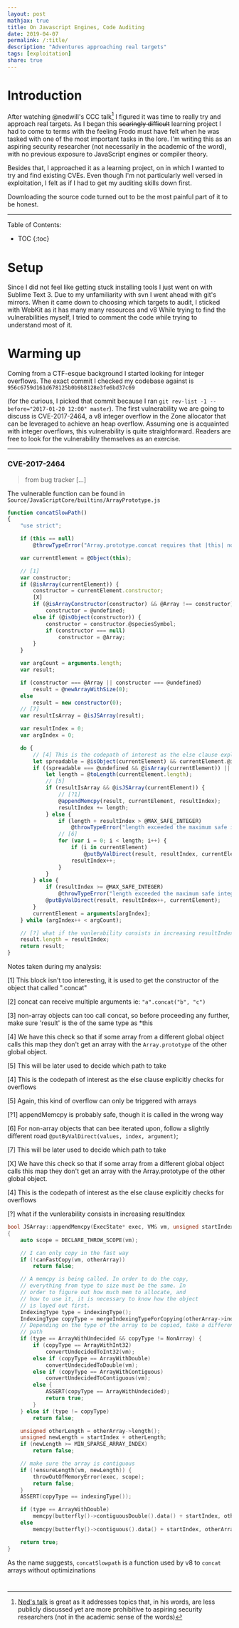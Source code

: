 ```yaml
---
layout: post
mathjax: true
title: On Javascript Engines, Code Auditing
date: 2019-04-07
permalink: /:title/
description: "Adventures approaching real targets"
tags: [exploitation]
share: true
---
```


# Introduction

After watching @nedwill's CCC talk[^1] I figured it was time to really try
and approach real targets. As I began this ~~scaringly difficult~~ learning
project I had to come to terms with the feeling Frodo must have felt when
he was tasked with one of the most important tasks in the lore.
I'm writing this as an aspiring security researcher (not necessarily in the
academic <accezzione> of the word), with no previous exposure to JavaScript
engines or compiler theory.



Besides that, I approached it as a learning project, on in which I wanted
to try and find existing CVEs. Even though I'm not particularly well versed
in exploitation, I felt as if I had to get my auditing skills down first.

Downloading the source code turned out to be
the most painful part of it to be honest.

---
Table of Contents:
* TOC
{:toc}

# Setup

Since I did not feel like getting stuck installing tools I just went on with Sublime Text 3.
Due to my unfamiliarity with svn I went ahead with git's mirrors. When it came down to
choosing which targets to audit, I sticked with WebKit as it has many many resources and v8
While trying to find the vulnerabilities myself, I tried to comment the code while trying
to understand most of it.

# Warming up

Coming from a CTF-esque background I started looking for integer overflows.
The exact commit I checked my codebase against is `956c6759d161d678125b0b9b8128e3fe6bd37c69`
<!-- change this phrase as it is very bad -->
(for the curious, I picked that commit because I ran `git rev-list -1 --before="2017-01-20 12:00" master`).
The first vulnerability we are going to discuss is CVE-2017-2464, a v8 integer overflow in the Zone allocator
that can be leveraged to achieve an heap overflow. Assuming one is acquainted with integer overflows, this
vulnerability is quite straighforward. Readers are free to look for the vulnerability themselves as an exercise.

---

### CVE-2017-2464

> from bug tracker [...]


The vulnerable function can be found in `Source/JavaScriptCore/builtins/ArrayPrototype.js`

```javascript
function concatSlowPath()
{
    "use strict";

    if (this == null)
        @throwTypeError("Array.prototype.concat requires that |this| not be null or undefined");

    var currentElement = @Object(this);

    // [1]
    var constructor;
    if (@isArray(currentElement)) {
        constructor = currentElement.constructor;
        [X]
        if (@isArrayConstructor(constructor) && @Array !== constructor)
            constructor = @undefined;
        else if (@isObject(constructor)) {
            constructor = constructor.@speciesSymbol;
            if (constructor === null)
                constructor = @Array;
        }
    }

    var argCount = arguments.length;
    var result;

    if (constructor === @Array || constructor === @undefined)
        result = @newArrayWithSize(0);
    else
        result = new constructor(0);
    // [7]
    var resultIsArray = @isJSArray(result);

    var resultIndex = 0;
    var argIndex = 0;

    do {
        // [4] This is the codepath of interest as the else clause explicitly checks for overflows
        let spreadable = @isObject(currentElement) && currentElement.@isConcatSpreadableSymbol;
        if ((spreadable === @undefined && @isArray(currentElement)) || spreadable) {
            let length = @toLength(currentElement.length);
            // [5]
            if (resultIsArray && @isJSArray(currentElement)) {
                // [?1]
                @appendMemcpy(result, currentElement, resultIndex);
                resultIndex += length;
            } else {
                if (length + resultIndex > @MAX_SAFE_INTEGER)
                    @throwTypeError("length exceeded the maximum safe integer");
                // [6]
                for (var i = 0; i < length; i++) {
                    if (i in currentElement)
                        @putByValDirect(result, resultIndex, currentElement[i]);
                    resultIndex++;
                }
            }
        } else {
            if (resultIndex >= @MAX_SAFE_INTEGER)
                @throwTypeError("length exceeded the maximum safe integer");
            @putByValDirect(result, resultIndex++, currentElement);
        }
        currentElement = arguments[argIndex];
    } while (argIndex++ < argCount);

    // [?] what if the vunlerability consists in increasing resultIndex
    result.length = resultIndex;
    return result;
}

```

Notes taken during my analysis:

[1] This block isn't too interesting, it is used to get the constructor
of the object that called ".concat"

[2] concat can receive multiple arguments
ie: `"a".concat("b", "c")`

[3] non-array objects can too call concat, so before
    proceeding any further, make sure 'result' is the
    of the same type as *this

[4] We have this check so that if some array from a different global object
    calls this map they don't get an array with the `Array.prototype` of the
    other global object.

[5] This will be later used to decide which path to take

[4] This is the codepath of interest as the else clause explicitly checks for overflows

[5] Again, this kind of overflow can only be triggered with arrays

[?1] appendMemcpy is probably safe, though it is called in the
     wrong way

[6]  For non-array objects that can bee iterated upon, follow a slightly different road
     `@putByValDirect(values, index, argument)`;

[7]  This will be later used to decide which path to take

[X]  We have this check so that if some array from a different global object
     calls this map they don't get an array with the Array.prototype of the
     other global object.

[4] This is the codepath of interest as the else clause explicitly checks for overflows

[?] what if the vunlerability consists in increasing resultIndex


```cpp
bool JSArray::appendMemcpy(ExecState* exec, VM& vm, unsigned startIndex, JSC::JSArray* otherArray)
{
    auto scope = DECLARE_THROW_SCOPE(vm);

    // I can only copy in the fast way
    if (!canFastCopy(vm, otherArray))
        return false;

    // A memcpy is being called. In order to do the copy,
    // everything from type to size must be the same. In
    // order to figure out how much mem to allocate, and
    // how to use it, it is necessary to know how the object
    // is layed out first.
    IndexingType type = indexingType();
    IndexingType copyType = mergeIndexingTypeForCopying(otherArray->indexingType());
    // Depending on the type of the array to be copied, take a different
    // path
    if (type == ArrayWithUndecided && copyType != NonArray) {
        if (copyType == ArrayWithInt32)
            convertUndecidedToInt32(vm);
        else if (copyType == ArrayWithDouble)
            convertUndecidedToDouble(vm);
        else if (copyType == ArrayWithContiguous)
            convertUndecidedToContiguous(vm);
        else {
            ASSERT(copyType == ArrayWithUndecided);
            return true;
        }
    } else if (type != copyType)
        return false;

    unsigned otherLength = otherArray->length();
    unsigned newLength = startIndex + otherLength;
    if (newLength >= MIN_SPARSE_ARRAY_INDEX)
        return false;

    // make sure the array is contiguous
    if (!ensureLength(vm, newLength)) {
        throwOutOfMemoryError(exec, scope);
        return false;
    }
    ASSERT(copyType == indexingType());

    if (type == ArrayWithDouble)
        memcpy(butterfly()->contiguousDouble().data() + startIndex, otherArray->butterfly()->contiguousDouble().data(), sizeof(JSValue) * otherLength);
    else
        memcpy(butterfly()->contiguous().data() + startIndex, otherArray->butterfly()->contiguous().data(), sizeof(JSValue) * otherLength);

    return true;
}
```

As the name suggests, `concatSlowpath` is a function used by v8 to `concat` arrays without optimizinations

#

#

#

[^1]: [Ned's talk]() is great as it addresses topics that, in his words, are
    less publicly discussed yet are more prohibitive to aspiring security researchers
(not in the academic sense of the words)
